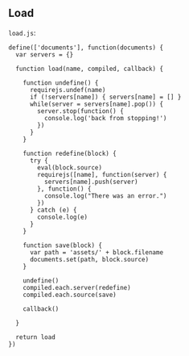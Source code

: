 Load
----

`load.js`:

    define(['documents'], function(documents) {
      var servers = {}

      function load(name, compiled, callback) {

        function undefine() {
          requirejs.undef(name)
          if (!servers[name]) { servers[name] = [] }
          while(server = servers[name].pop()) {
            server.stop(function() {
              console.log('back from stopping!')
            })
          }
        }

        function redefine(block) {
          try {
            eval(block.source)
            requirejs([name], function(server) {
              servers[name].push(server)
            }, function() {
              console.log("There was an error.")
            })
          } catch (e) {
            console.log(e)
          }
        }

        function save(block) {
          var path = 'assets/' + block.filename
          documents.set(path, block.source)
        }

        undefine()
        compiled.each.server(redefine)
        compiled.each.source(save)

        callback()

      }

      return load
    })
